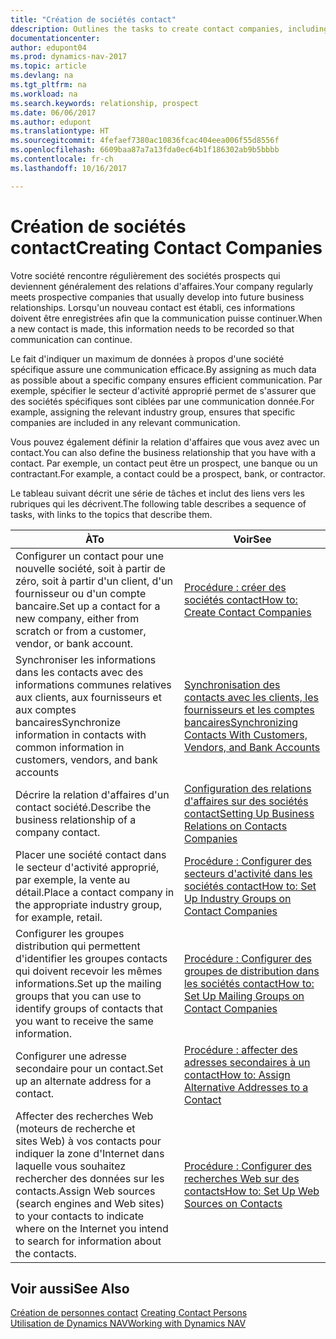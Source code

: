 ```yaml
---
title: "Création de sociétés contact"
ddescription: Outlines the tasks to create contact companies, including assigning relevant data about prospects and defining the business relationships you have with companies.
documentationcenter: 
author: edupont04
ms.prod: dynamics-nav-2017
ms.topic: article
ms.devlang: na
ms.tgt_pltfrm: na
ms.workload: na
ms.search.keywords: relationship, prospect
ms.date: 06/06/2017
ms.author: edupont
ms.translationtype: HT
ms.sourcegitcommit: 4fefaef7380ac10836fcac404eea006f55d8556f
ms.openlocfilehash: 6609baa87a7a13fda0ec64b1f186302ab9b5bbbb
ms.contentlocale: fr-ch
ms.lasthandoff: 10/16/2017

---
```

# <a name="creating-contact-companies"></a><span data-ttu-id="0b462-102">Création de sociétés contact</span><span class="sxs-lookup"><span data-stu-id="0b462-102">Creating Contact Companies</span></span>
<span data-ttu-id="0b462-103">Votre société rencontre régulièrement des sociétés prospects qui deviennent généralement des relations d'affaires.</span><span class="sxs-lookup"><span data-stu-id="0b462-103">Your company regularly meets prospective companies that usually develop into future business relationships.</span></span> <span data-ttu-id="0b462-104">Lorsqu'un nouveau contact est établi, ces informations doivent être enregistrées afin que la communication puisse continuer.</span><span class="sxs-lookup"><span data-stu-id="0b462-104">When a new contact is made, this information needs to be recorded so that communication can continue.</span></span>

<span data-ttu-id="0b462-105">Le fait d'indiquer un maximum de données à propos d'une société spécifique assure une communication efficace.</span><span class="sxs-lookup"><span data-stu-id="0b462-105">By assigning as much data as possible about a specific company ensures efficient communication.</span></span> <span data-ttu-id="0b462-106">Par exemple, spécifier le secteur d'activité approprié permet de s'assurer que des sociétés spécifiques sont ciblées par une communication donnée.</span><span class="sxs-lookup"><span data-stu-id="0b462-106">For example, assigning the relevant industry group, ensures that specific companies are included in any relevant communication.</span></span>

<span data-ttu-id="0b462-107">Vous pouvez également définir la relation d'affaires que vous avez avec un contact.</span><span class="sxs-lookup"><span data-stu-id="0b462-107">You can also define the business relationship that you have with a contact.</span></span> <span data-ttu-id="0b462-108">Par exemple, un contact peut être un prospect, une banque ou un contractant.</span><span class="sxs-lookup"><span data-stu-id="0b462-108">For example, a contact could be a prospect, bank, or contractor.</span></span>

<span data-ttu-id="0b462-109">Le tableau suivant décrit une série de tâches et inclut des liens vers les rubriques qui les décrivent.</span><span class="sxs-lookup"><span data-stu-id="0b462-109">The following table describes a sequence of tasks, with links to the topics that describe them.</span></span> 

| <span data-ttu-id="0b462-110">À</span><span class="sxs-lookup"><span data-stu-id="0b462-110">To</span></span> | <span data-ttu-id="0b462-111">Voir</span><span class="sxs-lookup"><span data-stu-id="0b462-111">See</span></span> |
| --- | --- |
| <span data-ttu-id="0b462-112">Configurer un contact pour une nouvelle société, soit à partir de zéro, soit à partir d'un client, d'un fournisseur ou d'un compte bancaire.</span><span class="sxs-lookup"><span data-stu-id="0b462-112">Set up a contact for a new company, either from scratch or from a customer, vendor, or bank account.</span></span> |[<span data-ttu-id="0b462-113">Procédure : créer des sociétés contact</span><span class="sxs-lookup"><span data-stu-id="0b462-113">How to: Create Contact Companies</span></span>](marketing-how-create-contact-companies.md) |
| <span data-ttu-id="0b462-114">Synchroniser les informations dans les contacts avec des informations communes relatives aux clients, aux fournisseurs et aux comptes bancaires</span><span class="sxs-lookup"><span data-stu-id="0b462-114">Synchronize information in contacts with common information in customers, vendors, and bank accounts</span></span> |[<span data-ttu-id="0b462-115">Synchronisation des contacts avec les clients, les fournisseurs et les comptes bancaires</span><span class="sxs-lookup"><span data-stu-id="0b462-115">Synchronizing Contacts With Customers, Vendors, and Bank Accounts</span></span>](marketing-synchronize-contacts-customers-vendors-bank-accounts.md) |
| <span data-ttu-id="0b462-116">Décrire la relation d'affaires d'un contact société.</span><span class="sxs-lookup"><span data-stu-id="0b462-116">Describe the business relationship of a company contact.</span></span> |[<span data-ttu-id="0b462-117">Configuration des relations d'affaires sur des sociétés contact</span><span class="sxs-lookup"><span data-stu-id="0b462-117">Setting Up Business Relations on Contacts Companies</span></span>](marketing-business-relations.md) |
| <span data-ttu-id="0b462-118">Placer une société contact dans le secteur d'activité approprié, par exemple, la vente au détail.</span><span class="sxs-lookup"><span data-stu-id="0b462-118">Place a contact company in the appropriate industry group, for example, retail.</span></span> |[<span data-ttu-id="0b462-119">Procédure : Configurer des secteurs d'activité dans les sociétés contact</span><span class="sxs-lookup"><span data-stu-id="0b462-119">How to: Set Up Industry Groups on Contact Companies</span></span>](marketing-industry-groups.md) |
| <span data-ttu-id="0b462-120">Configurer les groupes distribution qui permettent d'identifier les groupes contacts qui doivent recevoir les mêmes informations.</span><span class="sxs-lookup"><span data-stu-id="0b462-120">Set up the mailing groups that you can use to identify groups of contacts that you want to receive the same information.</span></span> |[<span data-ttu-id="0b462-121">Procédure : Configurer des groupes de distribution dans les sociétés contact</span><span class="sxs-lookup"><span data-stu-id="0b462-121">How to: Set Up Mailing Groups on Contact Companies</span></span>](marketing-mailing-groups.md) |
| <span data-ttu-id="0b462-122">Configurer une adresse secondaire pour un contact.</span><span class="sxs-lookup"><span data-stu-id="0b462-122">Set up an alternate address for a contact.</span></span> |[<span data-ttu-id="0b462-123">Procédure : affecter des adresses secondaires à un contact</span><span class="sxs-lookup"><span data-stu-id="0b462-123">How to: Assign Alternative Addresses to a Contact</span></span>](marketing-how-assign-alternate-address.md) |
| <span data-ttu-id="0b462-124">Affecter des recherches Web (moteurs de recherche et sites Web) à vos contacts pour indiquer la zone d'Internet dans laquelle vous souhaitez rechercher des données sur les contacts.</span><span class="sxs-lookup"><span data-stu-id="0b462-124">Assign Web sources (search engines and Web sites) to your contacts to indicate where on the Internet you intend to search for information about the contacts.</span></span> |[<span data-ttu-id="0b462-125">Procédure : Configurer des recherches Web sur des contacts</span><span class="sxs-lookup"><span data-stu-id="0b462-125">How to: Set Up Web Sources on Contacts</span></span>](marketing-web-sources.md) |

## <a name="see-also"></a><span data-ttu-id="0b462-126">Voir aussi</span><span class="sxs-lookup"><span data-stu-id="0b462-126">See Also</span></span>
<span data-ttu-id="0b462-127">[Création de personnes contact](marketing-create-contact-persons.md) </span><span class="sxs-lookup"><span data-stu-id="0b462-127">[Creating Contact Persons](marketing-create-contact-persons.md) </span></span>  
[<span data-ttu-id="0b462-128">Utilisation de Dynamics NAV</span><span class="sxs-lookup"><span data-stu-id="0b462-128">Working with Dynamics NAV</span></span>](ui-work-product.md)

